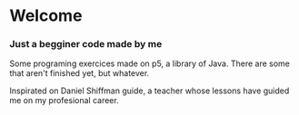 # Welcome 
<h3>Just a begginer code made by me</h3>

Some programing exercices made on p5, a library of Java. There are some that aren't finished yet, but whatever.

Inspirated on Daniel Shiffman guide, a teacher whose lessons have guided me on my profesional career.

